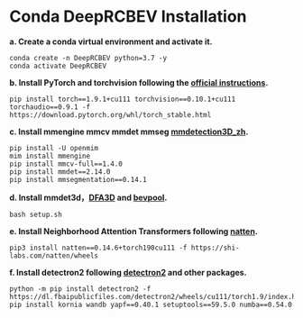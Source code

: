 # Conda DeepRCBEV Installation

**a. Create a conda virtual environment and activate it.**
```shell
conda create -n DeepRCBEV python=3.7 -y
conda activate DeepRCBEV
```

**b. Install PyTorch and torchvision following the [official instructions](https://pytorch.org/).**

```shell
pip install torch==1.9.1+cu111 torchvision==0.10.1+cu111 torchaudio==0.9.1 -f https://download.pytorch.org/whl/torch_stable.html
```

**c. Install mmengine mmcv mmdet mmseg [mmdetection3D_zh](https://mmdetection3d.readthedocs.io/zh-cn/latest/get_started.html).**

```shell
pip install -U openmim
mim install mmengine
pip install mmcv-full==1.4.0
pip install mmdet==2.14.0
pip install mmsegmentation==0.14.1
```

**d. Install mmdet3d，[DFA3D](https://github.com/IDEA-Research/3D-deformable-attention) and  [bevpool](https://github.com/open-mmlab/mmdetection3d/blob/main/projects/BEVFusion/setup.py).**

```shell
bash setup.sh
```

**e. Install Neighborhood Attention Transformers following [natten](https://www.shi-labs.com/natten/).**

```shell
pip3 install natten==0.14.6+torch190cu111 -f https://shi-labs.com/natten/wheels
```

**f. Install detectron2 following  [detectron2](https://detectron2.readthedocs.io/en/latest/tutorials/install.html) and other packages.**

```shell
python -m pip install detectron2 -f https://dl.fbaipublicfiles.com/detectron2/wheels/cu111/torch1.9/index.html
pip install kornia wandb yapf==0.40.1 setuptools==59.5.0 numba==0.54.0
```